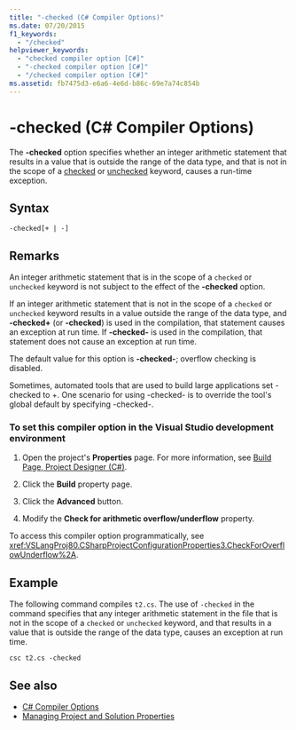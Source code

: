 ```yaml
---
title: "-checked (C# Compiler Options)"
ms.date: 07/20/2015
f1_keywords: 
  - "/checked"
helpviewer_keywords: 
  - "checked compiler option [C#]"
  - "-checked compiler option [C#]"
  - "/checked compiler option [C#]"
ms.assetid: fb7475d3-e6a6-4e6d-b86c-69e7a74c854b
---
```

# -checked (C# Compiler Options)
The **-checked** option specifies whether an integer arithmetic statement that results in a value that is outside the range of the data type, and that is not in the scope of a [checked](../../../csharp/language-reference/keywords/checked.md) or [unchecked](../../../csharp/language-reference/keywords/unchecked.md) keyword, causes a run-time exception.  
  
## Syntax  
  
```console  
-checked[+ | -]  
```  
  
## Remarks  
 An integer arithmetic statement that is in the scope of a `checked` or `unchecked` keyword is not subject to the effect of the **-checked** option.  
  
 If an integer arithmetic statement that is not in the scope of a `checked` or `unchecked` keyword results in a value outside the range of the data type, and **-checked+** (or **-checked**) is used in the compilation, that statement causes an exception at run time. If **-checked-** is used in the compilation, that statement does not cause an exception at run time.  
  
 The default value for this option is **-checked-**; overflow checking is disabled.
 
 Sometimes, automated tools that are used to build large applications set -checked to +. One scenario for using -checked- is to override the tool's global default by specifying -checked-.
 
### To set this compiler option in the Visual Studio development environment  
  
1.  Open the project's **Properties** page. For more information, see [Build Page, Project Designer (C#)](/visualstudio/ide/reference/build-page-project-designer-csharp).  
  
2.  Click the **Build** property page.  
  
3.  Click the **Advanced** button.  
  
4.  Modify the **Check for arithmetic overflow/underflow** property.  
  
 To access this compiler option programmatically, see <xref:VSLangProj80.CSharpProjectConfigurationProperties3.CheckForOverflowUnderflow%2A>.  
  
## Example  
 The following command compiles `t2.cs`. The use of `-checked` in the command specifies that any integer arithmetic statement in the file that is not in the scope of a `checked` or `unchecked` keyword, and that results in a value that is outside the range of the data type, causes an exception at run time.  
  
```console  
csc t2.cs -checked  
```  
  
## See also

- [C# Compiler Options](../../../csharp/language-reference/compiler-options/index.md)
- [Managing Project and Solution Properties](/visualstudio/ide/managing-project-and-solution-properties)
